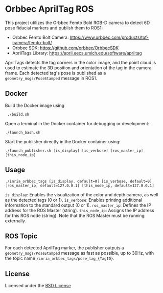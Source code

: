 # Orbbec AprilTag ROS

This project utilizes the Orbbec Femto Bold RGB-D camera to detect 6D pose fiducial markers and publish them to ROS1:
* Orbbec Femto Bolt Camera: https://www.orbbec.com/products/tof-camera/femto-bolt/
* Orbbec SDK: https://github.com/orbbec/OrbbecSDK
* AprilTags Library: https://april.eecs.umich.edu/software/apriltag

AprilTags detects the tag corners in the color image, and the point cloud is used to estimate the 3D position and orientation of the tag in the camera frame. Each detected tag's pose is published as a `geometry_msgs/PoseStamped` message in ROS1.

## Docker

Build the Docker image using:
```
 ./build.sh
```
Open a terminal in the Docker container for debugging or development:
```
./launch_bash.sh
```
Start the publisher directly in the Docker container using:
```
./launch_publisher.sh [is_display] [is_verbose] [ros_master_ip] [this_node_ip]
```

## Usage

```
./inria_orbbec_tags [is_display, default=0] [is_verbose, default=0] [ros_master_ip, default=127.0.0.1] [this_node_ip, default=127.0.0.1]
```
`is_display`: Enables the visualization of the color and depth camera, as well as the detected tags (0 or 1).
`is_verbose`: Enables printing additional information to the standard output (0 or 1).
`ros_master_ip`: Defines the IP address for the ROS Master (string).
`this_node_ip`: Assigns the IP address for this ROS node (string).
Note that the ROS Master must be running externally.

## ROS Topic

For each detected AprilTag marker, the publisher outputs a `geometry_msgs/PoseStamped` message as fast as possible, up to 30Hz, with the topic name `/inria_orbbec_tags/pose_tag_{TagID}`.

## License

Licensed under the [BSD License](LICENSE)

